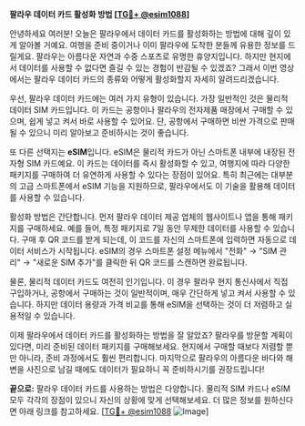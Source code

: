 **팔라우 데이터 카드 활성화 방법 [[TG💪+ @esim1088](https://t.me/s/esim1088)]**

안녕하세요 여러분! 오늘은 팔라우에서 데이터 카드를 활성화하는 방법에 대해 깊이 있게 알아볼 거예요. 여행을 준비 중이거나 이미 팔라우에 도착한 분들께 유용한 정보를 드릴게요. 팔라우는 아름다운 자연과 수중 스포츠로 유명한 휴양지입니다. 하지만 현지에서 데이터를 사용할 수 없다면 즐길 수 있는 경험이 반감될 수 있겠죠? 그래서 이번 영상에서는 팔라우 데이터 카드의 종류와 어떻게 활성화할지 자세히 알려드리겠습니다.

우선, 팔라우 데이터 카드에는 여러 가지 유형이 있습니다. 가장 일반적인 것은 물리적 데이터 SIM 카드입니다. 이 카드는 공항이나 팔라우의 전자제품 매장에서 구매할 수 있으며, 쉽게 넣고 켜서 바로 사용할 수 있어요. 단, 공항에서 구매하면 비싼 가격으로 판매될 수 있으니 미리 알아보고 준비하시는 것이 좋습니다.

또 다른 선택지는 **eSIM**입니다. eSIM은 물리적 카드가 아닌 스마트폰 내부에 내장된 전자형 SIM 카드예요. 이 카드는 데이터를 즉시 활성화할 수 있고, 여행지에 따라 다양한 패키지를 구매하여 더 유연하게 사용할 수 있다는 장점이 있어요. 특히 최근에는 대부분의 고급 스마트폰에서 eSIM 기능을 지원하므로, 팔라우에서도 이 기술을 활용해 데이터를 사용할 수 있습니다.

활성화 방법은 간단합니다. 먼저 팔라우 데이터 제공 업체의 웹사이트나 앱을 통해 패키지를 구매하세요. 예를 들어, 특정 패키지로 7일 동안 무제한 데이터를 사용할 수 있습니다. 구매 후 QR 코드를 받게 되는데, 이 코드를 자신의 스마트폰에 입력하면 자동으로 데이터 서비스가 시작됩니다. eSIM의 경우 스마트폰 설정 메뉴에서 "전화" → "SIM 관리" → "새로운 SIM 추가"를 클릭한 뒤 QR 코드를 스캔하면 완료됩니다.

물론, 물리적 데이터 카드도 여전히 인기입니다. 이 경우 팔라우 현지 통신사에서 직접 구입하거나, 공항에서 구매하는 것이 일반적이며, 매우 간단하게 넣고 켜서 사용할 수 있습니다. 하지만 데이터 용량과 가격 비교를 통해 eSIM을 선택하는 것이 더 저렴하고 실용적일 수 있습니다.

이제 팔라우에서 데이터 카드를 활성화하는 방법을 잘 알았죠? 팔라우를 방문할 계획이 있다면, 미리 준비된 데이터 패키지를 구매해보세요. 현지에서 구매할 때보다 저렴할 뿐만 아니라, 준비 과정에서도 훨씬 편리합니다. 마지막으로 팔라우의 아름다운 바다와 해변을 사진으로 남길 때에도 데이터가 필요하니 꼭 준비하시기를 권장드립니다!

**끝으로:** 팔라우 데이터 카드를 사용하는 방법은 다양합니다. 물리적 SIM 카드나 eSIM 모두 각각의 장점이 있으니 자신의 상황에 맞게 선택해보세요. 더 많은 정보를 원하신다면 아래 링크를 참고하세요. [[TG💪+ @esim1088](https://t.me/s/esim1088) ![Image](https://i.postimg.cc/Y0z9fWf4/image.png)]